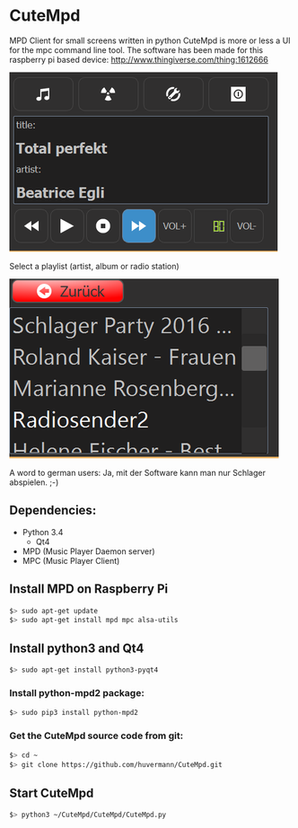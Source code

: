 # CuteMpd
MPD Client for small screens written in python
CuteMpd is more or less a UI for the mpc command line tool.
The software has been made for this raspberry pi based device:
http://www.thingiverse.com/thing:1612666


![Mainview](CuteMpd/Screenshots/mainview.png)

Select a playlist (artist, album or radio station)

![Select Playlist](CuteMpd/Screenshots/select_playlist.png)

A word to german users:
Ja, mit der Software kann man nur Schlager abspielen. ;-)


## Dependencies:
* Python 3.4
  * Qt4
* MPD (Music Player Daemon server)
* MPC (Music Player Client)

## Install MPD on Raspberry Pi
```sh
$> sudo apt-get update
$> sudo apt-get install mpd mpc alsa-utils
```

## Install python3 and Qt4
```sh
$> sudo apt-get install python3-pyqt4
```

### Install python-mpd2 package:
```sh
$> sudo pip3 install python-mpd2
```
### Get the CuteMpd source code from git:
```sh
$> cd ~
$> git clone https://github.com/huvermann/CuteMpd.git
```

## Start CuteMpd
```sh
$> python3 ~/CuteMpd/CuteMpd/CuteMpd.py

```








